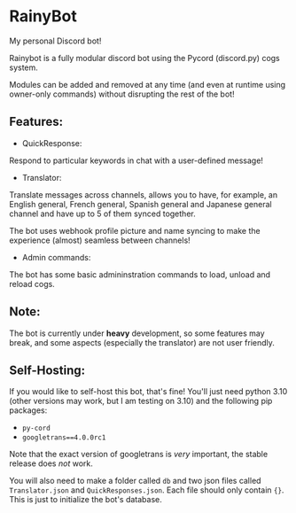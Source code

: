 # RainyBot

My personal Discord bot!

Rainybot is a fully modular discord bot using the Pycord (discord.py) cogs system.

Modules can be added and removed at any time (and even at runtime using owner-only commands) without disrupting the rest of the bot!

## Features:

* QuickResponse:

Respond to particular keywords in chat with a user-defined message! 

* Translator:

Translate messages across channels, allows you to have, for example, an English general, French general, Spanish general and Japanese general channel
and have up to 5 of them synced together.

The bot uses webhook profile picture and name syncing to make the experience (almost) seamless between channels!

* Admin commands:

The bot has some basic admininstration commands to load, unload and reload cogs.

## Note:

The bot is currently under **heavy** development, so some features may break, and some aspects (especially the translator) are not user friendly.

## Self-Hosting:

If you would like to self-host this bot, that's fine! You'll just need python 3.10 (other versions may work, but I am testing on 3.10) and the following pip packages:

* `py-cord`
* `googletrans==4.0.0rc1`

Note that the exact version of googletrans is *very* important, the stable release does *not* work.

You will also need to make a folder called `db` and two json files called `Translator.json` and `QuickResponses.json`. Each file should only contain `{}`.
This is just to initialize the bot's database.